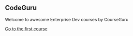﻿CodeGuru
--------

Welcome to awesome Enterprise Dev courses by CourseGuru

<a href="/courses/1"> Go to the first course</a>
